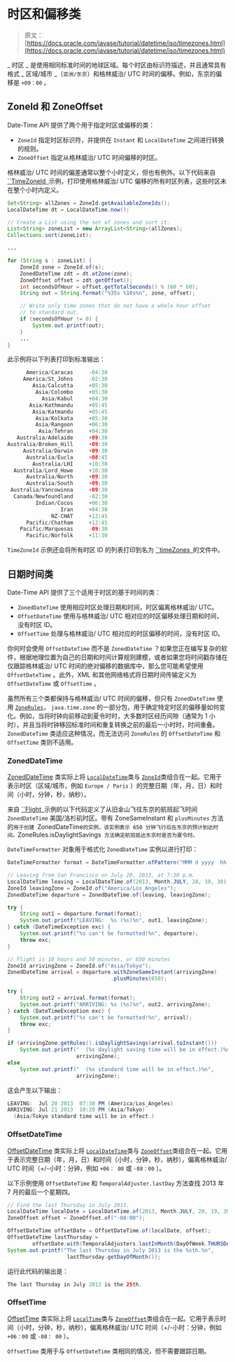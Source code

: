 # 时区和偏移类

> 原文： [https://docs.oracle.com/javase/tutorial/datetime/iso/timezones.html](https://docs.oracle.com/javase/tutorial/datetime/iso/timezones.html)

_ 时区 _ 是使用相同标准时间的地球区域。每个时区由标识符描述，并且通常具有格式 _ 区域/城市 _（`亚洲/东京`）和格林威治/ UTC 时间的偏移。例如，东京的偏移是 `+09：00` 。

## ZoneId 和 ZoneOffset

Date-Time API 提供了两个用于指定时区或偏移的类：

*   `ZoneId` 指定时区标识符，并提供在 `Instant` 和 `LocalDateTime` 之间进行转换的规则。
*   `ZoneOffset` 指定从格林威治/ UTC 时间偏移的时区。

格林威治/ UTC 时间的偏差通常以整个小时定义，但也有例外。以下代码来自 [``TimeZoneId` `](examples/TimeZoneId.java)示例，打印使用格林威治/ UTC 偏移的所有时区列表，这些时区未在整个小时内定义。

```java
Set<String> allZones = ZoneId.getAvailableZoneIds();
LocalDateTime dt = LocalDateTime.now();

// Create a List using the set of zones and sort it.
List<String> zoneList = new ArrayList<String>(allZones);
Collections.sort(zoneList);

...

for (String s : zoneList) {
    ZoneId zone = ZoneId.of(s);
    ZonedDateTime zdt = dt.atZone(zone);
    ZoneOffset offset = zdt.getOffset();
    int secondsOfHour = offset.getTotalSeconds() % (60 * 60);
    String out = String.format("%35s %10s%n", zone, offset);

    // Write only time zones that do not have a whole hour offset
    // to standard out.
    if (secondsOfHour != 0) {
        System.out.printf(out);
    }
    ...
}

```

此示例将以下列表打印到标准输出：

```java
      America/Caracas     -04:30
     America/St_Johns     -02:30
        Asia/Calcutta     +05:30
         Asia/Colombo     +05:30
           Asia/Kabul     +04:30
       Asia/Kathmandu     +05:45
        Asia/Katmandu     +05:45
         Asia/Kolkata     +05:30
         Asia/Rangoon     +06:30
          Asia/Tehran     +04:30
   Australia/Adelaide     +09:30
Australia/Broken_Hill     +09:30
     Australia/Darwin     +09:30
      Australia/Eucla     +08:45
        Australia/LHI     +10:30
  Australia/Lord_Howe     +10:30
      Australia/North     +09:30
      Australia/South     +09:30
 Australia/Yancowinna     +09:30
  Canada/Newfoundland     -02:30
         Indian/Cocos     +06:30
                 Iran     +04:30
              NZ-CHAT     +12:45
      Pacific/Chatham     +12:45
    Pacific/Marquesas     -09:30
      Pacific/Norfolk     +11:30

```

`TimeZoneId` 示例还会将所有时区 ID 的列表打印到名为 [``timeZones` `](examples/timeZones)的文件中。

## 日期时间类

Date-Time API 提供了三个适用于时区的基于时间的类：

*   `ZonedDateTime` 使用相应时区处理日期和时间，时区偏离格林威治/ UTC。
*   `OffsetDateTime` 使用与格林威治/ UTC 相对应的时区偏移处理日期和时间，没有时区 ID。
*   `OffsetTime` 处理与格林威治/ UTC 相对应的时区偏移的时间，没有时区 ID。

你何时会使用 `OffsetDateTime` 而不是 `ZonedDateTime` ？如果您正在编写复杂的软件，根据地理位置为自己的日期和时间计算规则建模，或者如果您将时间戳存储在仅跟踪格林威治/ UTC 时间的绝对偏移的数据库中，那么您可能希望使用 `OffsetDateTime` 。此外，XML 和其他网络格式将日期时间传输定义为 `OffsetDateTime` 或 `OffsetTime` 。

虽然所有三个类都保持与格林威治/ UTC 时间的偏移，但只有 `ZonedDateTime` 使用 [`ZoneRules`](https://docs.oracle.com/javase/8/docs/api/java/time/zone/ZoneRules.html)， `java.time.zone` 的一部分包，用于确定特定时区的偏移量如何变化。例如，当将时钟向前移动到夏令时时，大多数时区经历间隙（通常为 1 小时），并且当将时钟移回标准时间和重复转换之前的最后一小时时，时间重叠。 `ZonedDateTime` 类适应这种情况，而无法访问 `ZoneRules` 的 `OffsetDateTime` 和 `OffsetTime` 类则不适用。

### ZonedDateTime

[ZonedDateTime](https://docs.oracle.com/javase/8/docs/api/java/time/ZonedDateTime.html) 类实际上将 [`LocalDateTime`](https://docs.oracle.com/javase/8/docs/api/java/time/LocalDateTime.html)类与 [`ZoneId`](https://docs.oracle.com/javase/8/docs/api/java/time/ZoneId.html)类组合在一起。它用于表示时区（区域/城市，例如 `Europe / Paris` ）的完整日期（年，月，日）和时间（小时，分钟，秒，纳秒）。

来自 [``Flight` `](examples/Flight.java)示例的以下代码定义了从旧金山飞往东京的航班起飞时间 `ZonedDateTime` 美国/洛杉矶时区。带有 ZoneSameInstant 和 `plusMinutes` 方法的`用于创建 `ZonedDateTime` 的实例，该实例表示 650 分钟飞行后在东京的预计到达时间。 `ZoneRules.isDaylightSavings` 方法确定航班抵达东京时是否为夏令时。`

`DateTimeFormatter` 对象用于格式化 `ZonedDateTime` 实例以进行打印：

```java
DateTimeFormatter format = DateTimeFormatter.ofPattern("MMM d yyyy  hh:mm a");

// Leaving from San Francisco on July 20, 2013, at 7:30 p.m.
LocalDateTime leaving = LocalDateTime.of(2013, Month.JULY, 20, 19, 30);
ZoneId leavingZone = ZoneId.of("America/Los_Angeles"); 
ZonedDateTime departure = ZonedDateTime.of(leaving, leavingZone);

try {
    String out1 = departure.format(format);
    System.out.printf("LEAVING:  %s (%s)%n", out1, leavingZone);
} catch (DateTimeException exc) {
    System.out.printf("%s can't be formatted!%n", departure);
    throw exc;
}

// Flight is 10 hours and 50 minutes, or 650 minutes
ZoneId arrivingZone = ZoneId.of("Asia/Tokyo"); 
ZonedDateTime arrival = departure.withZoneSameInstant(arrivingZone)
                                 .plusMinutes(650);

try {
    String out2 = arrival.format(format);
    System.out.printf("ARRIVING: %s (%s)%n", out2, arrivingZone);
} catch (DateTimeException exc) {
    System.out.printf("%s can't be formatted!%n", arrival);
    throw exc;
}

if (arrivingZone.getRules().isDaylightSavings(arrival.toInstant())) 
    System.out.printf("  (%s daylight saving time will be in effect.)%n",
                      arrivingZone);
else
    System.out.printf("  (%s standard time will be in effect.)%n",
                      arrivingZone);

```

这会产生以下输出：

```java
LEAVING:  Jul 20 2013  07:30 PM (America/Los_Angeles)
ARRIVING: Jul 21 2013  10:20 PM (Asia/Tokyo)
  (Asia/Tokyo standard time will be in effect.)

```

### OffsetDateTime

[OffsetDateTime](https://docs.oracle.com/javase/8/docs/api/java/time/OffsetDateTime.html) 类实际上将 [`LocalDateTime`](https://docs.oracle.com/javase/8/docs/api/java/time/LocalDateTime.html)类与 [`ZoneOffset`](https://docs.oracle.com/javase/8/docs/api/java/time/ZoneOffset.html)类组合在一起。它用于表示完整日期（年，月，日）和时间（小时，分钟，秒，纳秒），偏离格林威治/ UTC 时间（+/-小时：分钟，例如 `+06： 00` 或 `-08：00` ）。

以下示例使用 `OffsetDateTime` 和 `TemporalAdjuster.lastDay` 方法查找 2013 年 7 月的最后一个星期四。

```java
// Find the last Thursday in July 2013.
LocalDateTime localDate = LocalDateTime.of(2013, Month.JULY, 20, 19, 30);
ZoneOffset offset = ZoneOffset.of("-08:00");

OffsetDateTime offsetDate = OffsetDateTime.of(localDate, offset);
OffsetDateTime lastThursday =
        offsetDate.with(TemporalAdjusters.lastInMonth(DayOfWeek.THURSDAY));
System.out.printf("The last Thursday in July 2013 is the %sth.%n",
                   lastThursday.getDayOfMonth());

```

运行此代码的输出是：

```java
The last Thursday in July 2013 is the 25th.

```

### OffsetTime

[OffsetTime](https://docs.oracle.com/javase/8/docs/api/java/time/OffsetTime.html) 类实际上将 [`LocalTime`](https://docs.oracle.com/javase/8/docs/api/java/time/LocalTime.html)类与 [`ZoneOffset`](https://docs.oracle.com/javase/8/docs/api/java/time/ZoneOffset.html)类组合在一起。它用于表示时间（小时，分钟，秒，纳秒），偏离格林威治/ UTC 时间（+/-小时：分钟，例如 `+06：00` 或 `-08： 00` ）。

`OffsetTime` 类用于与 `OffsetDateTime` 类相同的情况，但不需要跟踪日期。